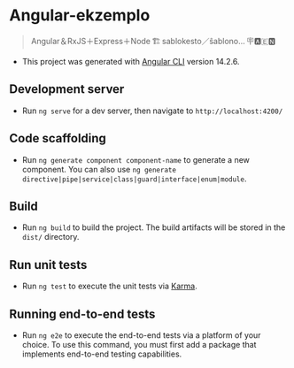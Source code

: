 # Angular-ekzemplo
> Angular＆RxJS＋Express＋Node 🏗 sablokesto／ŝablono… 🪧🅰️🇪🅽
* This project was generated with [Angular CLI](https://github.com/angular/angular-cli) version 14.2.6.

## Development server
* Run `ng serve` for a dev server, then navigate to `http://localhost:4200/`

## Code scaffolding
* Run `ng generate component component-name` to generate a new component. You can also use `ng generate directive|pipe|service|class|guard|interface|enum|module`.

## Build
* Run `ng build` to build the project. The build artifacts will be stored in the `dist/` directory.

## Run unit tests
* Run `ng test` to execute the unit tests via [Karma](https://karma-runner.github.io).

## Running end-to-end tests
* Run `ng e2e` to execute the end-to-end tests via a platform of your choice. To use this command, you must first add a package that implements end-to-end testing capabilities.
